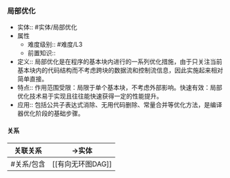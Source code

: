 ###  局部优化 
- 实体:: #实体/局部优化 
- 属性
	- 难度级别:: #难度/L3  
	- 前置知识::
- 定义:: 局部优化是在程序的基本块内进行的一系列优化措施，由于只关注当前基本块内的代码结构而不考虑跨块的数据流和控制流信息，因此实施起来相对简单直接。
- 特点:: 作用范围受限：局限于单个基本块，不考虑外部影响。快速有效：局部优化技术易于实现且往往能快速获得一定的性能提升。
- 应用:: 包括公共子表达式消除、无用代码删除、常量合并等优化方法，是编译器优化阶段的基础步骤。
#### 关系
| 关联关系 | ->实体 |
| ---- | ---- |
| #关系/包含  | [[有向无环图DAG]] |